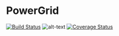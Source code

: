 # PowerGrid

[![Build Status](https://travis-ci.org/ChrisCarleton/PowerGrid.svg?branch=master)](https://travis-ci.org/ChrisCarleton/PowerGrid) ![alt-text](https://david-dm.org/ChrisCarleton/PowerGrid.svg "Project Dependencies") [![Coverage Status](https://coveralls.io/repos/github/ChrisCarleton/PowerGrid/badge.svg?branch=master)](https://coveralls.io/github/ChrisCarleton/PowerGrid?branch=master)
